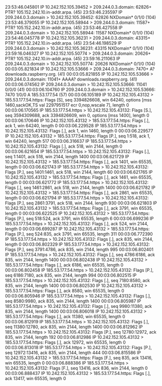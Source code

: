 23:53:46.045801 IP 10.242.152.105.39452 > 209.244.0.3.domain: 62826+ PTR? 105.152.242.10.in-addr.arpa. (45)
23:53:46.235597 IP 209.244.0.3.domain > 10.242.152.105.39452: 62826 NXDomain* 0/1/0 (104)
23:53:46.379055 IP 10.242.152.105.58944 > 209.244.0.3.domain: 11587+ PTR? 105.152.242.10.in-addr.arpa. (45)
23:53:46.427558 IP 209.244.0.3.domain > 10.242.152.105.58944: 11587 NXDomain* 0/1/0 (104)
23:54:46.045778 IP 10.242.152.105.36231 > 209.244.0.3.domain: 43315+ PTR? 105.152.242.10.in-addr.arpa. (45)
23:54:46.198529 IP 209.244.0.3.domain > 10.242.152.105.36231: 43315 NXDomain* 0/1/0 (104)
23:59:16.046327 IP 10.242.152.105.50774 > 209.244.0.3.domain: 20626+ PTR? 105.152.242.10.in-addr.arpa. (45)
23:59:16.211063 IP 209.244.0.3.domain > 10.242.152.105.50774: 20626 NXDomain* 0/1/0 (104)
00:03:05.821834 IP 10.242.152.105.53666 > 209.244.0.3.domain: 7470+ A? downloads.raspberry.org. (41)
00:03:05.821855 IP 10.242.152.105.53666 > 209.244.0.3.domain: 11041+ AAAA? downloads.raspberry.org. (41)
00:03:06.074562 IP 209.244.0.3.domain > 10.242.152.105.53666: 11041 0/0/0 (41)
00:03:06.104760 IP 209.244.0.3.domain > 10.242.152.105.53666: 7470 1/0/0 A 185.53.177.54 (57)
00:03:06.105189 IP 10.242.152.105.43132 > 185.53.177.54.https: Flags [S], seq 3394826608, win 64240, options [mss 1460,sackOK,TS val 2297951517 ecr 0,nop,wscale 7], length 0
00:03:06.170565 IP 185.53.177.54.https > 10.242.152.105.43132: Flags [S.], seq 3594309688, ack 3394826609, win 0, options [mss 1400], length 0
00:03:06.170646 IP 10.242.152.105.43132 > 185.53.177.54.https: Flags [.], ack 1, win 64240, length 0
00:03:06.229528 IP 185.53.177.54.https > 10.242.152.105.43132: Flags [.], ack 1, win 1460, length 0
00:03:06.229577 IP 10.242.152.105.43132 > 185.53.177.54.https: Flags [P.], seq 1:518, ack 1, win 64240, length 517
00:03:06.316637 IP 185.53.177.54.https > 10.242.152.105.43132: Flags [.], ack 518, win 2144, length 0
00:03:06.621654 IP 185.53.177.54.https > 10.242.152.105.43132: Flags [.], seq 1:1401, ack 518, win 2144, length 1400
00:03:06.621729 IP 10.242.152.105.43132 > 185.53.177.54.https: Flags [.], ack 1401, win 65535, length 0
00:03:06.621743 IP 185.53.177.54.https > 10.242.152.105.43132: Flags [P.], seq 1401:1461, ack 518, win 2144, length 60
00:03:06.621765 IP 10.242.152.105.43132 > 185.53.177.54.https: Flags [.], ack 1461, win 65535, length 0
00:03:06.621772 IP 185.53.177.54.https > 10.242.152.105.43132: Flags [.], seq 1461:2861, ack 518, win 2144, length 1400
00:03:06.621782 IP 10.242.152.105.43132 > 185.53.177.54.https: Flags [.], ack 2861, win 65535, length 0
00:03:06.621794 IP 185.53.177.54.https > 10.242.152.105.43132: Flags [P.], seq 2861:3791, ack 518, win 2144, length 930
00:03:06.621803 IP 10.242.152.105.43132 > 185.53.177.54.https: Flags [.], ack 3791, win 65535, length 0
00:03:06.622525 IP 10.242.152.105.43132 > 185.53.177.54.https: Flags [P.], seq 518:524, ack 3791, win 65535, length 6
00:03:06.699236 IP 185.53.177.54.https > 10.242.152.105.43132: Flags [.], ack 524, win 2144, length 0
00:03:06.699287 IP 10.242.152.105.43132 > 185.53.177.54.https: Flags [P.], seq 524:835, ack 3791, win 65535, length 311
00:03:06.772390 IP 185.53.177.54.https > 10.242.152.105.43132: Flags [.], ack 835, win 2144, length 0
00:03:06.802329 IP 185.53.177.54.https > 10.242.152.105.43132: Flags [P.], seq 3791:4786, ack 835, win 2144, length 995
00:03:06.802401 IP 185.53.177.54.https > 10.242.152.105.43132: Flags [.], seq 4786:6186, ack 835, win 2144, length 1400
00:03:06.802438 IP 10.242.152.105.43132 > 185.53.177.54.https: Flags [.], ack 6186, win 65535, length 0
00:03:06.802458 IP 185.53.177.54.https > 10.242.152.105.43132: Flags [P.], seq 6186:7180, ack 835, win 2144, length 994
00:03:06.802515 IP 185.53.177.54.https > 10.242.152.105.43132: Flags [.], seq 7180:8580, ack 835, win 2144, length 1400
00:03:06.802530 IP 10.242.152.105.43132 > 185.53.177.54.https: Flags [.], ack 8580, win 65535, length 0
00:03:06.805946 IP 185.53.177.54.https > 10.242.152.105.43132: Flags [.], seq 8580:9980, ack 835, win 2144, length 1400
00:03:06.805987 IP 185.53.177.54.https > 10.242.152.105.43132: Flags [.], seq 9980:11380, ack 835, win 2144, length 1400
00:03:06.806018 IP 10.242.152.105.43132 > 185.53.177.54.https: Flags [.], ack 11380, win 65535, length 0
00:03:06.812919 IP 185.53.177.54.https > 10.242.152.105.43132: Flags [.], seq 11380:12780, ack 835, win 2144, length 1400
00:03:06.812962 IP 185.53.177.54.https > 10.242.152.105.43132: Flags [P.], seq 12780:12972, ack 835, win 2144, length 192
00:03:06.812986 IP 10.242.152.105.43132 > 185.53.177.54.https: Flags [.], ack 12972, win 65535, length 0
00:03:06.813018 IP 185.53.177.54.https > 10.242.152.105.43132: Flags [P.], seq 12972:13416, ack 835, win 2144, length 444
00:03:06.815586 IP 10.242.152.105.43132 > 185.53.177.54.https: Flags [F.], seq 835, ack 13416, win 65535, length 0
00:03:06.888386 IP 185.53.177.54.https > 10.242.152.105.43132: Flags [F.], seq 13416, ack 836, win 2144, length 0
00:03:06.888437 IP 10.242.152.105.43132 > 185.53.177.54.https: Flags [.], ack 13417, win 65535, length 0
